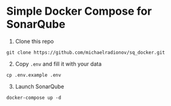 # Simple Docker Compose for SonarQube

1. Clone this repo

```shell
git clone https://github.com/michaelradionov/sq_docker.git
```

2. Copy `.env` and fill it with your data

```shell
cp .env.example .env
```
3. Launch SonarQube

```shell
docker-compose up -d
```